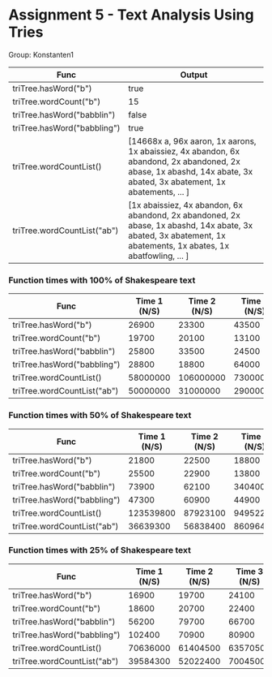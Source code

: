 # Assignment 5 - Text Analysis Using Tries
Group: Konstanten1


Func         | Output
------------ | -------------
| triTree.hasWord("b")      | true |
| triTree.wordCount("b")      | 15      |
| triTree.hasWord("babblin") | false      |
| triTree.hasWord("babbling") | true      |
| triTree.wordCountList() | [14668x a, 96x aaron, 1x aarons, 1x abaissiez, 4x abandon, 6x abandond, 2x abandoned, 2x abase, 1x abashd, 14x abate, 3x abated, 3x abatement, 1x abatements, ... ]      | 
| triTree.wordCountList("ab") | [1x abaissiez, 4x abandon, 6x abandond, 2x abandoned, 2x abase, 1x abashd, 14x abate, 3x abated, 3x abatement, 1x abatements, 1x abates, 1x abatfowling, ... ]      |


### Function times with 100% of Shakespeare text
Func         |Time 1 (N/S)   | Time 2 (N/S)  | Time 3 (N/S) | Time 4 (N/S)  | Average (N/S)  
------------ |  ------------ | ------------- | ------------ | ------------- | -------------
| triTree.hasWord("b")       | 26900 | 23300 | 43500 | 24000| 29425
| triTree.wordCount("b")     | 19700      |20100| 13100 | 26500 | 19850 
| triTree.hasWord("babblin") | 25800      |33500| 24500| 22200| 26500
| triTree.hasWord("babbling")| 28800 |18800      |64000| 27500| 34775
| triTree.wordCountList()    | 58000000| 106000000|73000000|84000000|80250000 
| triTree.wordCountList("ab")| 50000000| 31000000| 29000000|53000000|40750000‬


### Function times with 50% of Shakespeare text
Func         |Time 1 (N/S)   | Time 2 (N/S)  | Time 3 (N/S) | Time 4 (N/S) | Average (N/S)   
------------ |  ------------ | ------------- | ------------ | ------------- | -------------
| triTree.hasWord("b")       | 21800 | 22500 | 18800 | 18100 | 20300
| triTree.wordCount("b")     | 25500      |22900| 13800 | 22900 | 21275
| triTree.hasWord("babblin") | 73900      |62100| 340400| 73100 | 137375
| triTree.hasWord("babbling")| 47300 |60900      |44900| 111400 | 66125
| triTree.wordCountList()    | 123539800| 87923100|94952200|71485100 | 94475050
| triTree.wordCountList("ab")| 36639300| 56838400| 86096400|37420300 | 54248600


### Function times with 25% of Shakespeare text
Func         |Time 1 (N/S)   | Time 2 (N/S)  | Time 3 (N/S) | Time 4 (N/S)|  Average (N/S) |   
------------ |  ------------ | ------------- | ------------ | ------------- | -------------
| triTree.hasWord("b")       | 16900 | 19700 | 24100 | 28200 | 22225
| triTree.wordCount("b")     | 18600      |20700| 22400 | 13300 | 18750
| triTree.hasWord("babblin") | 56200      |79700| 66700| 102200 | 76200
| triTree.hasWord("babbling")| 102400 |70900      |80900| 69000 | 80800
| triTree.wordCountList()    | 70636000| 61404500|63570500|114899000 | 77627500
| triTree.wordCountList("ab")| 39584300| 52022400| 70045000|37084600 | 49684075